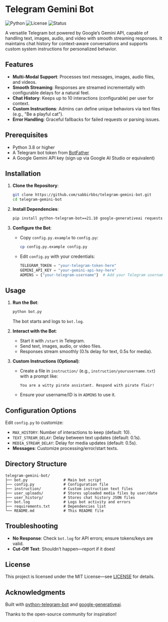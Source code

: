 # Telegram Gemini Bot

![Python](https://img.shields.io/badge/Python-3.8+-blue.svg)
![License](https://img.shields.io/badge/License-MIT-green.svg)
![Status](https://img.shields.io/badge/Status-Active-brightgreen.svg)

A versatile Telegram bot powered by Google’s Gemini API, capable of handling text, images, audio, and video with smooth streaming responses. It maintains chat history for context-aware conversations and supports custom system instructions for personalized behavior.

## Features
- **Multi-Modal Support**: Processes text messages, images, audio files, and videos.
- **Smooth Streaming**: Responses are streamed incrementally with configurable delays for a natural feel.
- **Chat History**: Keeps up to 10 interactions (configurable) per user for context.
- **Custom Instructions**: Admins can define unique behaviors via text files (e.g., "Be a playful cat").
- **Error Handling**: Graceful fallbacks for failed requests or parsing issues.

## Prerequisites
- Python 3.8 or higher
- A Telegram bot token from [BotFather](https://t.me/BotFather)
- A Google Gemini API key (sign up via Google AI Studio or equivalent)

## Installation

1. **Clone the Repository**:
   ```bash
   git clone https://github.com/sabbirbbs/telegram-gemini-bot.git
   cd telegram-gemini-bot
   ```

2. **Install Dependencies**:
   ```bash
   pip install python-telegram-bot==21.10 google-generativeai requests
   ```

3. **Configure the Bot**:
   - Copy `config.py.example` to `config.py`:
     ```bash
     cp config.py.example config.py
     ```
   - Edit `config.py` with your credentials:
     ```python
     TELEGRAM_TOKEN = "your-telegram-token-here"
     GEMINI_API_KEY = "your-gemini-api-key-here"
     ADMINS = {"your-telegram-username"}  # Add your Telegram username or ID
     ```

## Usage

1. **Run the Bot**:
   ```bash
   python bot.py
   ```
   The bot starts and logs to `bot.log`.

2. **Interact with the Bot**:
   - Start it with `/start` in Telegram.
   - Send text, images, audio, or video files.
   - Responses stream smoothly (0.1s delay for text, 0.5s for media).

3. **Custom Instructions (Optional)**:
   - Create a file in `instruction/` (e.g., `instruction/yourusername.txt`) with a prompt like:
     ```text
     You are a witty pirate assistant. Respond with pirate flair!
     ```
   - Ensure your username/ID is in `ADMINS` to use it.

## Configuration Options

Edit `config.py` to customize:

- `MAX_HISTORY`: Number of interactions to keep (default: 10).
- `TEXT_STREAM_DELAY`: Delay between text updates (default: 0.1s).
- `MEDIA_STREAM_DELAY`: Delay for media updates (default: 0.5s).
- **Messages**: Customize processing/error/start texts.

## Directory Structure

```
telegram-gemini-bot/
├── bot.py                # Main bot script
├── config.py             # Configuration file
├── instruction/          # Custom instruction text files
├── user_uploads/         # Stores uploaded media files by user/date
├── user_history/         # Stores chat history JSON files
├── bot.log               # Logs bot activity and errors
├── requirements.txt      # Dependencies list
└── README.md             # This README file
```

## Troubleshooting

- **No Response**: Check `bot.log` for API errors; ensure tokens/keys are valid.
- **Cut-Off Text**: Shouldn’t happen—report if it does!

## License

This project is licensed under the MIT License—see [LICENSE](LICENSE) for details.

## Acknowledgments

Built with [python-telegram-bot](https://github.com/python-telegram-bot/python-telegram-bot) and [google-generativeai](https://github.com/google/generative-ai-python).

Thanks to the open-source community for inspiration!

